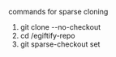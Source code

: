 commands for sparse cloning
	

1. git clone --no-checkout <repo url for eg:= https://github.com/yogeshdangi0722/egiftify-repo.git>
2. cd /egiftify-repo
3. git sparse-checkout set  <directory name for eg:- merchant>
